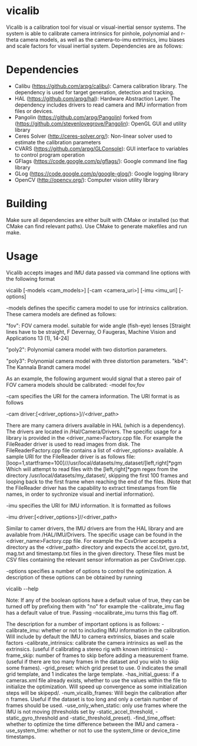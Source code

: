 vicalib
=======

Vicalib is a calibration tool for visual or visual-inertial sensor systems. The system is able to calibrate camera intrinsics for pinhole, polynomial and r-theta camera models, as well as the camera-to-imu extrinsics, imu biases and scale factors for visual inertial system. Dependencies are as follows:

Dependencies
============

- Calibu (https://github.com/arpg/calibu): Camera calibration library. The dependency is used for target generation, detection and tracking.
- HAL (https://github.com/arpg/hal): Hardware Abstraction Layer. The dependency includes drivers to read camera and IMU information from files or devices.
- Pangolin (https://github.com/arpg/Pangolin) forked from (https://github.com/stevenlovegrove/Pangolin): OpenGL GUI and utility library
- Ceres Solver (http://ceres-solver.org/): Non-linear solver used to estimate the calibration parameters
- CVARS (https://github.com/arpg/GLConsole): GUI interface to variables to control program operation
- GFlags (https://code.google.com/p/gflags/): Google command line flag library
- GLog (https://code.google.com/p/google-glog/): Google logging library
- OpenCV (http://opencv.org/): Computer vision utility library

Building
========
Make sure all dependencies are either built with CMake or installed (so that CMake can find relevant paths). Use CMake to generate makefiles and run make.

Usage
=====
Vicalib accepts images and IMU data passed via command line options with the following format 

vicalib [-models <cam_models>] [-cam <camera_uri>] [-imu <imu_uri] [-options]

-models defines the specific camera model to use for intrinsics calibration. These camera models are defined as follows:

  "fov": FOV camera model. suitable for wide angle (fish-eye) lenses [Straight lines have to be straight, F Devernay, O Faugeras, Machine Vision and Applications 13 (1), 14-24]
  
  "poly2": Polynomial camera model with two distortion parameters.
  
  "poly3": Polynomial camera model with three distortion parameters.
  "kb4": The Kannala Brandt camera model
  
  As an example, the following argument would signal that a stereo pair of FOV camera models should be calibrated:
  -model fov,fov
  
-cam specifies the URI for the camera information. The URI format is as follows

  -cam driver:[<driver_options>]//<driver_path>
  
  There are many camera drivers available in HAL (which is a dependency). The drivers are located in /Hal/Camera/Drivers. The specific usage for a library is provided in the <driver_name>Factory.cpp file. For example the FileReader driver is used to read images from disk. The FileReaderFactory.cpp file contains a list of <driver_options> available. A sample URI for the FileReader driver is as follows 
  file:[loop=1,startframe=100]///usr/local/datasets/my_dataset/[left,right]*pgm
  Which will attempt to read files with the [left,right]*pgm regex from the directory /usr/local/datasets/my_dataset/, skipping the first 100 frames and looping back to the first frame when reaching the end of the files.
  (Note that the FileReader driver has the capability to extract timestamps from file names, in order to sychronize visual and inertial information).
  
-imu specifies the URI for IMU information. It is formatted as follows

  -imu driver:[<driver_options>]//<driver_path>
  
  Similar to camer drivers, the IMU drivers are from the HAL library and are available from /HAL/IMU/Drivers. The specific usage can be found in the <driver_name>Factory.cpp file. For example the CsvDriver accepets a directory as the <driver_path> directory and expects the accel.txt, gyro.txt, mag.txt and timestamp.txt files in the given directory. These files must be CSV files containing the relevant sensor information as per CsvDriver.cpp.
  
-options specifies a number of options to control the optimization. A description of these options can be obtained by running

  vicalib --help
  
  Note: If any of the boolean options have a default value of true, they can be turned off by prefixing them with "no" for example the -calibrate_imu flag has a default value of true. Passing -nocalibrate_imu turns this flag off.
  
  The description for a number of important options is as follows:
  -calibrate_imu: whether or not to including IMU information in the calibration. Will include by default the IMU to camera extrinsics, biases and scale factors
  -calibrate_intrinsics: calibrate the camera intrinsics as well as the extrinsics. (useful if calibrating a stereo rig with known intrinsics)
  -frame_skip: number of frames to skip before adding a measurement frame. (useful if there are too many frames in the dataset and you wish to skip some frames).
  -grid_preset: which grid preset to use. 0 indicates the small grid template, and 1 indicates the large template.
  -has_initial_guess: if a cameras.xml file already exists, whether to use the values within the file to initialize the optimization. Will speed up convergence as some initialization steps will be skipepd/.
  -num_vicalib_frames: Will begin the calibration after n frames. Useful if the dataset is too long and only a certain number of frames should be used.
  -use_only_when_static: only use frames where the IMU is not moving (thresholds set by -static_accel_threshold, -static_gyro_threshold and -static_threshold_preset).
  -find_time_offset: whether to optimize the time difference between the IMU and camera
  -use_system_time: whether or not to use the system_time or device_time timestamps. 
  

